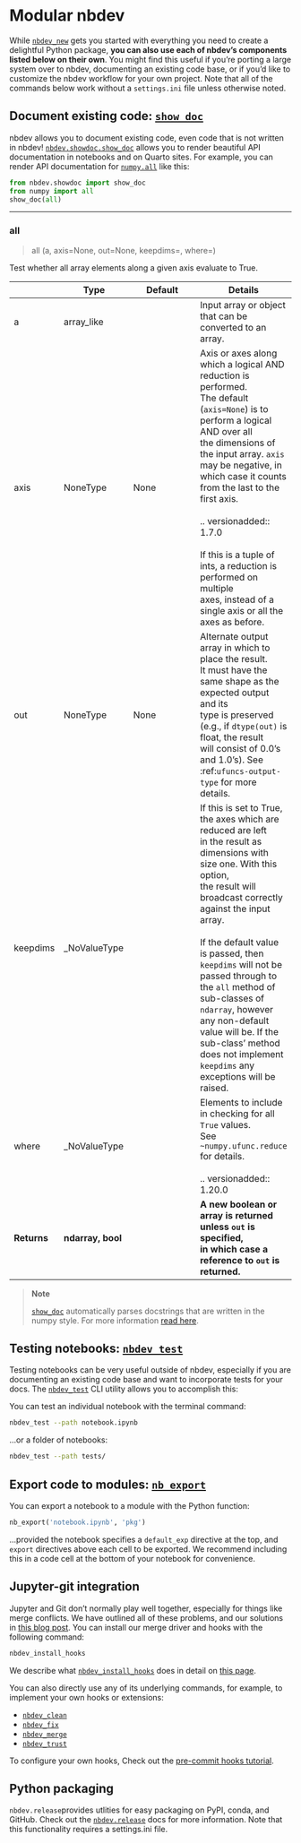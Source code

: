 # Modular nbdev


<!-- WARNING: THIS FILE WAS AUTOGENERATED! DO NOT EDIT! -->

While [`nbdev_new`](https://nbdev.fast.ai/api/cli.html#nbdev_new) gets
you started with everything you need to create a delightful Python
package, **you can also use each of nbdev’s components listed below on
their own**. You might find this useful if you’re porting a large system
over to nbdev, documenting an existing code base, or if you’d like to
customize the nbdev workflow for your own project. Note that all of the
commands below work without a `settings.ini` file unless otherwise
noted.

## Document existing code: [`show_doc`](https://nbdev.fast.ai/api/showdoc.html#show_doc)

nbdev allows you to document existing code, even code that is not
written in nbdev!
[`nbdev.showdoc.show_doc`](https://nbdev.fast.ai/api/showdoc.html#show_doc)
allows you to render beautiful API documentation in notebooks and on
Quarto sites. For example, you can render API documentation for
[`numpy.all`](https://numpy.org/doc/stable/reference/generated/numpy.all.html#numpy.all)
like this:

<div class="py-2 px-3 mb-4 border rounded shadow-sm" fig-align="center">

``` python
from nbdev.showdoc import show_doc
from numpy import all
show_doc(all)
```

------------------------------------------------------------------------

### all

>  all (a, axis=None, out=None, keepdims=<no value>, where=<no value>)

Test whether all array elements along a given axis evaluate to True.

<table>
<colgroup>
<col style="width: 6%" />
<col style="width: 25%" />
<col style="width: 34%" />
<col style="width: 34%" />
</colgroup>
<thead>
<tr>
<th></th>
<th><strong>Type</strong></th>
<th><strong>Default</strong></th>
<th><strong>Details</strong></th>
</tr>
</thead>
<tbody>
<tr>
<td>a</td>
<td>array_like</td>
<td></td>
<td>Input array or object that can be converted to an array.</td>
</tr>
<tr>
<td>axis</td>
<td>NoneType</td>
<td>None</td>
<td>Axis or axes along which a logical AND reduction is
performed.<br>The default (<code>axis=None</code>) is to perform a
logical AND over all<br>the dimensions of the input array.
<code>axis</code> may be negative, in<br>which case it counts from the
last to the first axis.<br><br>.. versionadded:: 1.7.0<br><br>If this is
a tuple of ints, a reduction is performed on multiple<br>axes, instead
of a single axis or all the axes as before.</td>
</tr>
<tr>
<td>out</td>
<td>NoneType</td>
<td>None</td>
<td>Alternate output array in which to place the result.<br>It must have
the same shape as the expected output and its<br>type is preserved
(e.g., if <code>dtype(out)</code> is float, the result<br>will consist
of 0.0’s and 1.0’s). See :ref:<code>ufuncs-output-type</code> for
more<br>details.</td>
</tr>
<tr>
<td>keepdims</td>
<td>_NoValueType</td>
<td><no value></td>
<td>If this is set to True, the axes which are reduced are left<br>in
the result as dimensions with size one. With this option,<br>the result
will broadcast correctly against the input array.<br><br>If the default
value is passed, then <code>keepdims</code> will not be<br>passed
through to the <code>all</code> method of sub-classes
of<br><code>ndarray</code>, however any non-default value will be. If
the<br>sub-class’ method does not implement <code>keepdims</code>
any<br>exceptions will be raised.</td>
</tr>
<tr>
<td>where</td>
<td>_NoValueType</td>
<td><no value></td>
<td>Elements to include in checking for all <code>True</code>
values.<br>See <code>~numpy.ufunc.reduce</code> for details.<br><br>..
versionadded:: 1.20.0</td>
</tr>
<tr>
<td><strong>Returns</strong></td>
<td><strong>ndarray, bool</strong></td>
<td></td>
<td><strong>A new boolean or array is returned unless <code>out</code>
is specified,<br>in which case a reference to <code>out</code> is
returned.</strong></td>
</tr>
</tbody>
</table>

</div>

<div>

> **Note**
>
> [`show_doc`](https://nbdev.fast.ai/api/showdoc.html#show_doc)
> automatically parses docstrings that are written in the numpy style.
> For more information [read
> here](../api/showdoc.ipynb#numpy-docstrings).

</div>

## Testing notebooks: [`nbdev_test`](https://nbdev.fast.ai/api/test.html#nbdev_test)

Testing notebooks can be very useful outside of nbdev, especially if you
are documenting an existing code base and want to incorporate tests for
your docs. The
[`nbdev_test`](https://nbdev.fast.ai/api/test.html#nbdev_test) CLI
utility allows you to accomplish this:

You can test an individual notebook with the terminal command:

``` sh
nbdev_test --path notebook.ipynb
```

…or a folder of notebooks:

``` sh
nbdev_test --path tests/
```

## Export code to modules: [`nb_export`](https://nbdev.fast.ai/api/export.html#nb_export)

You can export a notebook to a module with the Python function:

``` python
nb_export('notebook.ipynb', 'pkg')
```

…provided the notebook specifies a `default_exp` directive at the top,
and `export` directives above each cell to be exported. We recommend
including this in a code cell at the bottom of your notebook for
convenience.

## Jupyter-git integration

Jupyter and Git don’t normally play well together, especially for things
like merge conflicts. We have outlined all of these problems, and our
solutions in [this blog
post](../blog/posts/2022-08-25-jupyter-git/index.qmd). You can install
our merge driver and hooks with the following command:

``` bash
nbdev_install_hooks
```

We describe what
[`nbdev_install_hooks`](https://nbdev.fast.ai/api/clean.html#nbdev_install_hooks)
does in detail on [this page](git_friendly_jupyter.ipynb).

You can also directly use any of its underlying commands, for example,
to implement your own hooks or extensions:

- [`nbdev_clean`](https://nbdev.fast.ai/api/clean.html#nbdev_clean)
- [`nbdev_fix`](https://nbdev.fast.ai/api/merge.html#nbdev_fix)
- [`nbdev_merge`](https://nbdev.fast.ai/api/merge.html#nbdev_merge)
- [`nbdev_trust`](https://nbdev.fast.ai/api/clean.html#nbdev_trust)

To configure your own hooks, Check out the [pre-commit hooks
tutorial](../tutorials/pre_commit.ipynb).

## Python packaging

`nbdev.release`provides utlities for easy packaging on PyPI, conda, and
GitHub. Check out the [`nbdev.release`](../api/release.html) docs for
more information. Note that this functionality requires a settings.ini
file.
